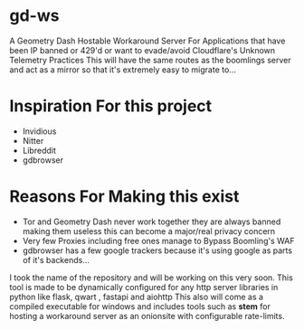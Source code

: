 # gd-ws
A Geometry Dash Hostable Workaround Server For Applications that have been IP banned or 429'd or want to evade/avoid Cloudflare's Unknown Telemetry Practices
This will have the same routes as the boomlings server and act as a mirror so that it's extremely easy to migrate to...

# Inspiration For this project
- Invidious
- Nitter
- Libreddit
- gdbrowser

# Reasons For Making this exist
- Tor and Geometry Dash never work together they are always banned making them useless this can become a major/real privacy concern
- Very few Proxies including free ones manage to Bypass Boomling's WAF
- gdbrowser has a few google trackers because it's using google as parts of it's backends...

I took the name of the repository and will be working on this very soon.
This tool is made to be dynamically configured for any http server libraries in python like flask, qwart , fastapi and aiohttp
This also will come as a compiled executable for windows and includes tools such as __stem__ for hosting a workaround server as an onionsite with 
configurable rate-limits.
